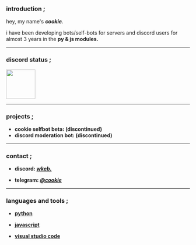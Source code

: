 ### introduction ;

hey, my name's <b><i>cookie</i></b>.

i have been developing bots/self-bots for servers and discord users for almost 3 years in the <b>py & js<b> modules.

---  
  
### discord status ;

<a href="https://discord.com/users/875421899017039903">
<img height="80px" src="https://discord.c99.nl/widget/theme-1/875421899017039903.png" />
</a>

---
  
### projects ;

- cookie selfbot beta: (discontinued)
- discord moderation bot: (discontinued)

---  
  
### contact ;

- <b>discord:</b> <a href="https://discord.com/users/995354271979667596"><i>wkeb.</i></a>

- <b>telegram:</b> <a href="https://telegram.me/cookie"><i>@cookie</i></a>

---  
  
### languages and tools ;
  
- <a href="https://www.python.org/">python</a>

- <a href="https://www.javascript.com/">javascript</a>
    
- <a href="https://code.visualstudio.com/">visual studio code</a>
  
  
